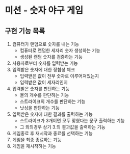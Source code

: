 # 미션 - 숫자 야구 게임

## 구현 기능 목록

1) 컴퓨터가 랜덤으로 숫자를 내는 기능
    - 컴퓨터로 랜덤한 세자리 숫자 생성하는 기능
    - 생성된 랜덤 숫자를 검증하는 기능
2) 사용자로부터 숫자를 입력받는 기능
3) 입력받은 숫자에 대한 정합성 체크
    - 입력받은 값이 전부 숫자로 이루어져있는지
    - 입력받은 값이 세자리인지
4) 입력받은 숫자를 판단하는 기능
    - 볼의 개수를 판단하는 기능
    - 스트라이크의 개수를 판단하는 기능
    - 낫싱을 판단하는 기능
5) 입력받은 숫자에 대한 결과를 출력하는 기능
    - 스트라이크가 3개이면 모두 맞혔다는 문구 출력하는 기능
    - 그 외의경우 상기 3.의 결과값을 출력하는 기능 
6) 게임종료 후 재시작과 종료를 선택하는 기능
7) 게임을 최종 종료하는 기능
8) 게임을 재시작하는 기능
